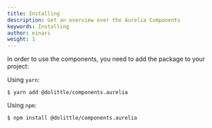 ```yaml
---
title: Installing
description: Get an overview over the Aurelia Components
keywords: Installing
author: einari
weight: 1
---
```

In order to use the components, you need to add the package to your project:

Using `yarn`:

```shell
$ yarn add @dolittle/components.aurelia
```

Using `npm`:

```shell
$ npm install @dolittle/components.aurelia
```
